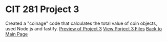 # CIT 281 Project 3
Created a "coinage" code that calculates the total value of coin objects, used Node.js and fastify.
[Preview of Project 3](https://erikakoopmans.github.io/cit281-project3-coinage/)
[View Porject 3 Files](https://github.com/erikakoopmans/cit281-project3-coinage.git)
[Back to Main Page](https://erikakoopmans.github.io/)

